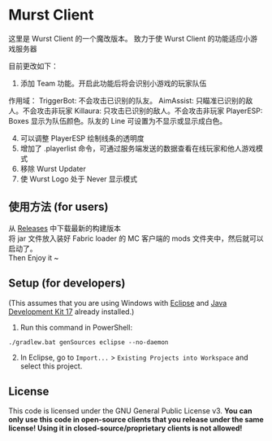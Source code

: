 # Murst Client

这里是 Wurst Client 的一个魔改版本。
致力于使 Wurst Client 的功能适应小游戏服务器

目前更改如下：
1. 添加 Team 功能。开启此功能后将会识别小游戏的玩家队伍

作用域：
TriggerBot: 不会攻击已识别的队友。
AimAssist: 只瞄准已识别的敌人。不会攻击非玩家
Killaura: 只攻击已识别的敌人。不会攻击非玩家
PlayerESP: Boxes 显示为队伍颜色。队友的 Line 可设置为不显示或显示成白色。

4. 可以调整 PlayerESP 绘制线条的透明度
5. 增加了 .playerlist 命令，可通过服务端发送的数据查看在线玩家和他人游戏模式
6. 移除 Wurst Updater
7. 使 Wurst Logo 处于 Never 显示模式


## 使用方法 (for users)

从 [Releases](https://github.com/xiaomu18/Murst/releases/) 中下载最新的构建版本  
将 jar 文件放入装好 Fabric loader 的 MC 客户端的 mods 文件夹中，然后就可以启动了。  
Then Enjoy it ~

## Setup (for developers)

(This assumes that you are using Windows with [Eclipse](https://www.eclipse.org/downloads/) and [Java Development Kit 17](https://adoptium.net/?variant=openjdk17&jvmVariant=hotspot) already installed.)

1. Run this command in PowerShell:

```
./gradlew.bat genSources eclipse --no-daemon
```

2. In Eclipse, go to `Import...` > `Existing Projects into Workspace` and select this project.

## License

This code is licensed under the GNU General Public License v3. **You can only use this code in open-source clients that you release under the same license! Using it in closed-source/proprietary clients is not allowed!**
